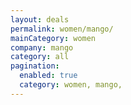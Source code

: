 ```yaml
---
layout: deals
permalink: women/mango/
mainCategory: women
company: mango
category: all
pagination:
  enabled: true
  category: women, mango,
---
```







      

  

